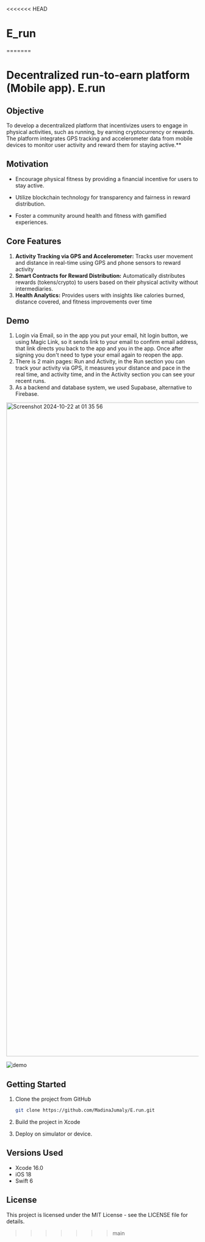 <<<<<<< HEAD
# E_run
=======
# Decentralized run-to-earn platform (Mobile app). E.run

## Objective

To develop a decentralized platform that incentivizes users to engage in physical activities,
such as running, by earning cryptocurrency or rewards. The platform integrates GPS
tracking and accelerometer data from mobile devices to monitor user activity and reward
them for staying active.**

## Motivation

* Encourage physical fitness by providing a financial incentive for users to stay active.
* Utilize blockchain technology for transparency and fairness in reward distribution.

* Foster a community around health and fitness with gamified experiences.

## Core Features

1. **Activity Tracking via GPS and Accelerometer:** Tracks user movement and
   distance in real-time using GPS and phone sensors to reward activity
2. **Smart Contracts for Reward Distribution:** Automatically distributes rewards
   (tokens/crypto) to users based on their physical activity without intermediaries.
3. **Health Analytics:** Provides users with insights like calories burned, distance
   covered, and fitness improvements over time

## Demo

1. Login via Email, so in the app you put your email, hit login button, we using Magic Link, so it sends link to your email to confirm email address, that link directs you back to the app and you in the app. Once after signing you don't need to type your email again to reopen the app.
2. There is 2 main pages: Run and Activity, in the Run section you can track your activity via GPS, it measures your distance and pace in the real time, and activity time, and in the Activity section you can see your recent runs.
3. As a backend and database system, we used Supabase, alternative to Firebase.
<img width="1710" alt="Screenshot 2024-10-22 at 01 35 56" src="https://github.com/user-attachments/assets/4ba4d3ea-07c3-43ab-a348-aefb7bcd5cef">


![demo](https://github.com/user-attachments/assets/b151983e-31da-4856-b395-eb07214c2691)

## Getting Started

1. Clone the project from GitHub

   ```bash
   git clone https://github.com/MadinaJumaly/E.run.git
   ```
2. Build the project in Xcode
3. Deploy on simulator or device.

## Versions Used

- Xcode 16.0
- iOS 18
- Swift 6

## License

This project is licensed under the MIT License - see the LICENSE file for details.
>>>>>>> main
